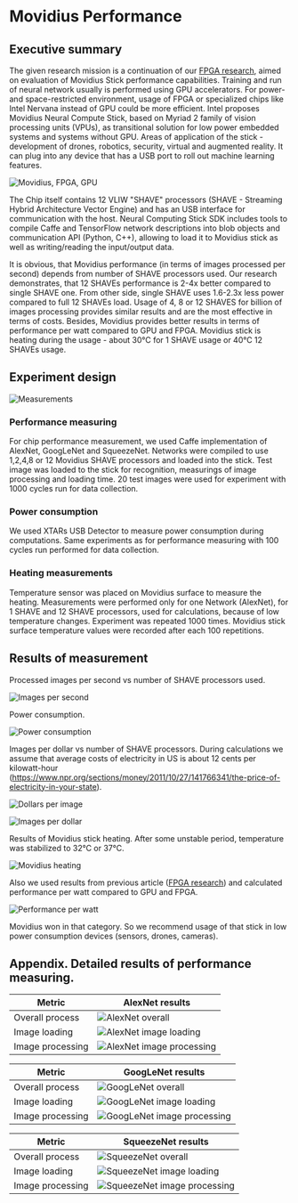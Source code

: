 # Movidius Performance

## Executive summary

The given research mission is a continuation of our [FPGA research](README.md), aimed on evaluation of Movidius Stick performance capabilities.
Training and run of neural network usually is performed using GPU accelerators.
For power- and space-restricted environment, usage of FPGA or specialized chips like Intel Nervana instead of GPU could be more efficient. 
Intel proposes Movidius Neural Compute Stick, based on Myriad 2 family of vision processing units (VPUs), as transitional solution for low power embedded systems and systems without GPU.
Areas of application of the stick - development of drones, robotics, security, virtual and augmented reality. 
It can plug into any device that has a USB port to roll out machine learning features.

![Movidius, FPGA, GPU](img/movidius-GPU-FPGA.png)

The Chip itself contains 12 VLIW "SHAVE" processors (SHAVE - Streaming Hybrid Architecture Vector Engine) and
has an USB interface for communication with the host. Neural Computing Stick SDK includes tools to compile Caffe and TensorFlow network descriptions into blob objects 
and communication API (Python, C++), allowing to load it to Movidius stick as well as writing/reading the input/output data.

It is obvious, that Movidius performance (in terms of images processed per second) depends from number of SHAVE processors used.
Our research demonstrates, that 12 SHAVEs performance is 2-4x better compared to single SHAVE one.
From other side, single SHAVE uses 1.6-2.3x less power compared to full 12 SHAVEs load.
Usage of 4, 8 or 12 SHAVES for billion of images processing provides similar results and are the most effective in terms of costs.
Besides, Movidius provides better results in terms of performance per watt compared to GPU and FPGA. 
Movidius stick is heating during the usage - about 30°C for 1 SHAVE usage or 40°C 12 SHAVEs usage. 

## Experiment design

![Measurements](img/movidius-measurements.jpg)

### Performance measuring
  
For chip performance measurement, we used Caffe implementation of AlexNet, GoogLeNet and SqueezeNet. 
Networks were compiled to use 1,2,4,8 or 12 Movidius SHAVE processors and loaded into the stick.
Test image was loaded to the stick for recognition, measurings of image processing and loading time.
20 test images were used for experiment with 1000 cycles run for data collection.

### Power consumption

We used XTARs USB Detector to measure power consumption during computations.
Same experiments as for performance measuring with 100 cycles run performed for data collection.

### Heating measurements

Temperature sensor was placed on Movidius surface to measure the heating.
Measurements were performed only for one Network (AlexNet), for 1 SHAVE and 12 SHAVE processors, used for calculations, because of low temperature changes.
Experiment was repeated 1000 times. Movidius stick surface temperature values were recorded after each 100 repetitions.

## Results of measurement

Processed images per second vs number of SHAVE processors used.

![Images per second](img/movidius-images-per-sec.png)

Power consumption.

![Power consumption](img/movidius-power-consumption.png)

Images per dollar vs number of SHAVE processors. 
During calculations we assume that average costs of electricity in US is about 12 cents per kilowatt-hour (https://www.npr.org/sections/money/2011/10/27/141766341/the-price-of-electricity-in-your-state).

![Dollars per image](img/movidius-costs-dollars-per-image.png)

![Images per dollar](img/movidius-costs-images-per-dollar.png)

Results of Movidius stick heating. After some unstable period, temperature was stabilized to 32°C or 37°C.

![Movidius heating](img/movidius-heating.png)

Also we used results from previous article ([FPGA research](README.md)) and calculated performance per watt compared to GPU and FPGA. 

 ![Performance per watt](img/movidius-performance-per-watt.png) 
 
Movidius won in that category. So we recommend usage of that stick in low power consumption devices (sensors, drones, cameras).


## Appendix. Detailed results of performance measuring.


| Metric          | AlexNet results |
| --------------- | --------------- |
|Overall process  | ![AlexNet overall](img/movidius-alexnet-overal-process.png) | 
|Image loading    | ![AlexNet image loading](img/movidius-alexnet-image-loading.png) |
|Image processing | ![AlexNet image processing](img/movidius-alexnet-image-processing.png) |

   

| Metric          | GoogLeNet results |
| --------------- | ----------------- |
|Overall process  | ![GoogLeNet overall](img/movidius-googlenet-overal-process.png)  | 
|Image loading    | ![GoogLeNet image loading](img/movidius-googlenet-image-loading.png) |
|Image processing | ![GoogLeNet image processing](img/movidius-googlenet-image-processing.png) |

   

| Metric          | SqueezeNet results |
| --------------- | ------------------ |
|Overall process  | ![SqueezeNet overall](img/movidius-squeezenet-overal-process.png) | 
|Image loading    | ![SqueezeNet image loading](img/movidius-squeezenet-image-loading.png)  |
|Image processing | ![SqueezeNet image processing](img/movidius-squeezenet-image-processing.png) |





    
